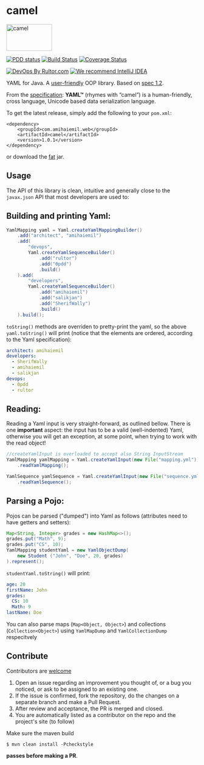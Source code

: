 # camel
<img alt="camel" src="http://www.amihaiemil.com/images/camila2.png" width="120" height="70"/>

[![PDD status](http://www.0pdd.com/svg?name=decorators-squad/camel)](http://www.0pdd.com/p?name=decorators-squad/camel)
[![Build Status](https://travis-ci.org/decorators-squad/camel.svg?branch=master)](https://travis-ci.org/decorators-squad/camel)
[![Coverage Status](https://coveralls.io/repos/github/decorators-squad/camel/badge.svg?branch=master)](https://coveralls.io/github/decorators-squad/camel?branch=master)

[![DevOps By Rultor.com](http://www.rultor.com/b/decorators-squad/camel)](http://www.rultor.com/p/decorators-squad/camel)
[![We recommend IntelliJ IDEA](http://amihaiemil.github.io/images/intellij-idea-recommend.svg)](https://www.jetbrains.com/idea/)

YAML for Java. A [user-friendly](http://www.baeldung.com/design-a-user-friendly-java-library) OOP library. Based on [spec 1.2](http://www.yaml.org/spec/1.2/spec.html).

From the [specification](http://yaml.org/spec/1.2/spec.html): **YAML™** (rhymes with “camel”) is a human-friendly, cross language, Unicode based data serialization language.

To get the latest release, simply add the following to your ``pom.xml``: 

```
<dependency>
    <groupId>com.amihaiemil.web</groupId>
    <artifactId>camel</artifactId>
    <version>1.0.1</version>
</dependency>
```

or download the <a href="https://oss.sonatype.org/service/local/repositories/releases/content/com/amihaiemil/web/camel/1.0.1/camel-1.0.1-jar-with-dependencies.jar">fat</a> jar.


## Usage

The API of this library is clean, intuitive and generally close to the ``javax.json`` API that most developers are used to:

## Building and printing Yaml:

```java
YamlMapping yaml = Yaml.createYamlMappingBuilder()
    .add("architect", "amihaiemil")
    .add(
        "devops",
        Yaml.createYamlSequenceBuilder()
            .add("rultor")
            .add("0pdd")
            .build()
    ).add(
        "developers",
        Yaml.createYamlSequenceBuilder()
            .add("amihaiemil")
            .add("salikjan")
            .add("SherifWally")
            .build()
    ).build();
```

``toString()`` methods are overriden to pretty-print the yaml, so the above ``yaml.toString()`` will print (notice that the elements are ordered, according to the Yaml specification):

```yaml
architect: amihaiemil
developers: 
  - SherifWally
  - amihaiemil
  - salikjan
devops: 
  - 0pdd
  - rultor
```

## Reading:

Reading a Yaml input is very straight-forward, as outlined bellow. There is one **important** aspect: the input has to be
a valid (well-indented) Yaml, otherwise you will get an exception, at some point, when trying to work with the read object!

```java
//createYamlInput is overloaded to accept also String InputStream
YamlMapping yamlMapping = Yaml.createYamlInput(new File("mapping.yml"))
    .readYamlMapping();

YamlSequence yamlSequence = Yaml.createYamlInput(new File("sequence.yml"))
    .readYamlSequence();
```

## Parsing a Pojo:

Pojos can be parsed ("dumped") into Yaml as follows (attributes need to have getters and setters): 

```java
Map<String, Integer> grades = new HashMap<>();
grades.put("Math", 9);
grades.put("CS", 10);
YamlMapping studentYaml = new YamlObjectDump(
    new Student ("John", "Doe", 20, grades)
).represent();
```

``studentYaml.toString()`` will print:

```yaml
age: 20
firstName: John
grades: 
  CS: 10
  Math: 9
lastName: Doe
```

You can also parse maps (``Map<Object, Object>``) and collections (``Collection<Object>``) using ``YamlMapDump`` and ``YamlCollectionDump`` respecitvely

## Contribute

Contributors are [welcome](http://www.amihaiemil.com/2016/12/30/becoming-a-contributor.html)

1. Open an issue regarding an improvement you thought of, or a bug you noticed, or ask to be assigned to an existing one.
2. If the issue is confirmed, fork the repository, do the changes on a separate branch and make a Pull Request.
3. After review and acceptance, the PR is merged and closed.
4. You are automatically listed as a contributor on the repo and the project's site (to follow)

Make sure the maven build

``$ mvn clean install -Pcheckstyle``

**passes before making a PR**. 
